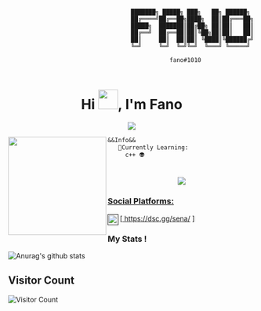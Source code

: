 ```
                                   ███████╗ █████╗ ███╗   ██╗ ██████╗ 
                                   ██╔════╝██╔══██╗████╗  ██║██╔═══██╗
                                   █████╗  ███████║██╔██╗ ██║██║   ██║
                                   ██╔══╝  ██╔══██║██║╚██╗██║██║   ██║
                                   ██║     ██║  ██║██║ ╚████║╚██████╔╝
                                   ╚═╝     ╚═╝  ╚═╝╚═╝  ╚═══╝ ╚═════╝ 
                                   
                                              fano#1010
                                                          
```

<h1 align="center">Hi <img src="https://media.discordapp.net/stickers/975553715434037318.webp?size=160" width="40px" />, I'm Fano</h1>

<p align="center">
  <img src="https://readme-typing-svg.herokuapp.com/?center=true&vCenter=true&color=016EEA&width=500&lines=Welcome+|anonfano/sena.gg" />
</p>


<img align="left" height="200" src="https://tenor.com/benot.gif"/>

```diff
&&Info&&
   👾Currently Learning:
     c++ 👽
    
```
### 
<p align="center">
  <a href="">
    <img src="https://media.giphy.com/media/26tn33aiTi1jkl6H6/giphy.gif">

### Social Platforms:

[<img align="left" alt="My discord" width="22px" src="https://cdn.jsdelivr.net/npm/simple-icons@v3/icons/discord.svg" /> https://dsc.gg/sena/ ]
<br />



### My Stats !
![Anurag's github stats](https://github-readme-stats.vercel.app/api?username=anonfano&count_private=true&show_icons=true?theme=buefy)


## Visitor Count
![Visitor Count](https://profile-counter.glitch.me/anonfano/count.svg)

<br />
